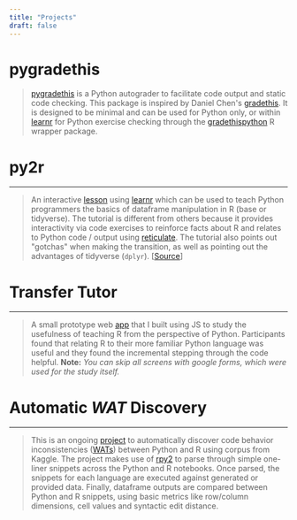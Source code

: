 ```yaml
---
title: "Projects"
draft: false
---
```


# pygradethis 

> [pygradethis](https://github.com/nischalshrestha/pygradethis) is a Python autograder to facilitate code output and static code checking. This package is inspired by Daniel Chen's [gradethis](https://rstudio-education.github.io/gradethis/). It is designed to be minimal and can be used for Python only, or within [learnr](https://rstudio.github.io/learnr/index.html) for Python exercise checking through the [gradethispython](https://github.com/nischalshrestha/gradethispython) R wrapper package.

# py2r
---

> An interactive [lesson](https://nshrest.shinyapps.io/py2r_transfer/) using [learnr](https://rstudio.github.io/learnr/index.html) which can be used to teach Python programmers the basics of dataframe manipulation in R (base or tidyverse). The tutorial is different from others because it provides interactivity via code exercises to reinforce facts about R and relates to Python code / output using [reticulate](https://rstudio.github.io/reticulate/). The tutorial also points out "gotchas" when making the transition, as well as pointing out the advantages of tidyverse (`dplyr`). [[Source](https://github.com/nischalshrestha/py2r)]

# Transfer Tutor
---

> A small prototype web [app](http://167.71.94.110:3000) that I built using JS to study the usefulness of teaching R from the perspective of Python. Participants found that relating R to their more familiar Python language was useful and they found the incremental stepping through the code helpful. **Note:** *You can skip all screens with google forms, which were used for the study itself.*

# Automatic *WAT* Discovery
---

> This is an ongoing [project](https://github.com/nischalshrestha/automatic_wat_discovery) to automatically discover code behavior inconsistencies ([WATs](https://www.destroyallsoftware.com/talks/wat)) between Python and R using corpus from Kaggle. The project makes use of [rpy2](https://rpy2.bitbucket.io) to parse through simple one-liner snippets across the Python and R notebooks. Once parsed, the snippets for each language are executed against generated or provided data. Finally, dataframe outputs are compared between Python and R snippets, using basic metrics like row/column dimensions, cell values and syntactic edit distance. 

